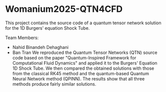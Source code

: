 # Womanium2025-QTN4CFD
This project contains the source code of a quantum tensor network solution for the 1D Burgers' equation Shock Tube.

Team Members:
* Nahid Binandeh Dehaghani
* Ban Tran
We reproduced the Quantum Tensor Networks (QTN) source code based on the paper "Quantum-Inspired Framework for Computational Fluid Dynamics" and applied it to the Burgers' Equation 1D Shock Tube. We then compared the obtained solutions with those from the classical RK45 method and the quantum-based Quantum Neural Network method (QPINN). The results show that all three methods produce fairly similar solutions.
